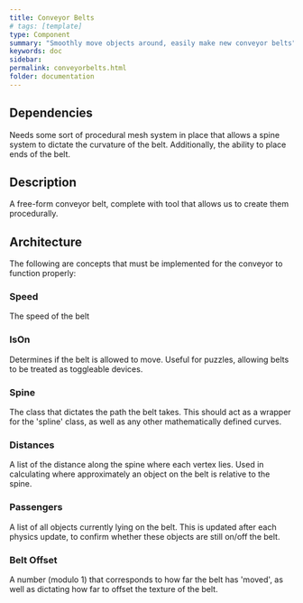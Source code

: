 ```yaml
---
title: Conveyor Belts
# tags: [template]
type: Component
summary: "Smoothly move objects around, easily make new conveyor belts"
keywords: doc
sidebar: 
permalink: conveyorbelts.html
folder: documentation
---
```


## Dependencies
Needs some sort of procedural mesh system in place that allows a spine system to dictate the curvature of the belt. Additionally, the ability to place ends of the belt.

## Description
A free-form conveyor belt, complete with tool that allows us to create them procedurally.

## Architecture
The following are concepts that must be implemented for the conveyor to function properly:

### Speed
The speed of the belt

### IsOn
Determines if the belt is allowed to move. Useful for puzzles, allowing belts to be treated as toggleable devices.

### Spine
The class that dictates the path the belt takes. This should act as a wrapper for the 'spline' class, as well as any other mathematically defined curves.

### Distances
A list of the distance along the spine where each vertex lies. Used in calculating where approximately an object on the belt is relative to the spine.

### Passengers
A list of all objects currently lying on the belt. This is updated after each physics update, to confirm whether these objects are still on/off the belt.

### Belt Offset
A number (modulo 1) that corresponds to how far the belt has 'moved', as well as dictating how far to offset the texture of the belt.

